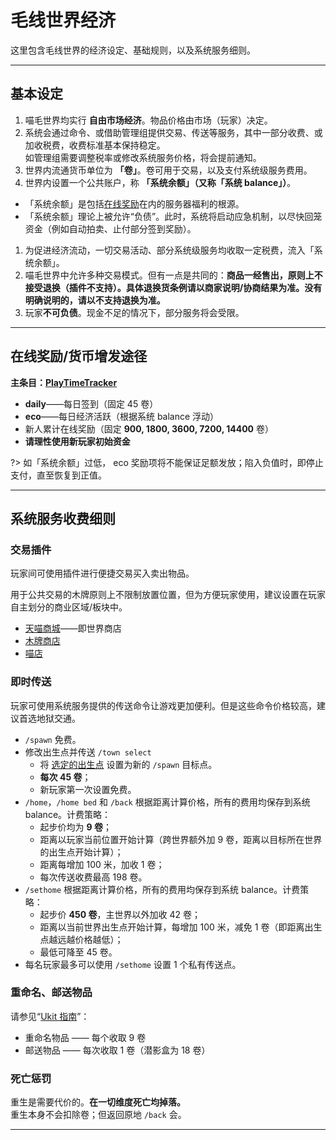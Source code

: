 <!-- 改编自喵窝经济页面 -->

# 毛线世界经济

这里包含毛线世界的经济设定、基础规则，以及系统服务细则。


------

## 基本设定

1. 喵毛世界均实行 **自由市场经济**。物品价格由市场（玩家）决定。
1. 系统会通过命令、或借助管理组提供交易、传送等服务，其中一部分收费、或加收税费，收费标准基本保持稳定。  
如管理组需要调整税率或修改系统服务价格，将会提前通知。
1. 世界内流通货币单位为 **「卷」**。卷可用于交易，以及支付系统级服务费用。
1. 世界内设置一个公共账户，称 **「系统余额」（又称「系统 balance」）**。
  * 「系统余额」是包括[在线奖励](#在线奖励)在内的服务器福利的根源。
  * 「系统余额」理论上被允许“负债”。此时，系统将启动应急机制，以尽快回笼资金（例如自动拍卖、止付部分签到奖励）。
1. 为促进经济流动，一切交易活动、部分系统级服务均收取一定税费，流入「系统余额」。
1. 喵毛世界中允许多种交易模式。但有一点是共同的：**商品一经售出，原则上不接受退换（插件不支持）。具体退换货条例请以商家说明/协商结果为准。没有明确说明的，请以不支持退换为准。**
1. 玩家**不可负债**。现金不足的情况下，部分服务将会受限。

------
## 在线奖励/货币增发途径

**主条目：[PlayTimeTracker](tutorial/plugins/playtimetracker.md)**

- **daily**——每日签到（固定 45 卷）
- **eco**——每日经济活跃（根据系统 balance 浮动）
- 新人累计在线奖励（固定 **900, 1800, 3600, 7200, 14400** 卷）
- **请理性使用新玩家初始资金**

?> 如「系统余额」过低， eco 奖励项将不能保证足额发放；陷入负值时，即停止支付，直至恢复到正值。

------

## 系统服务收费细则

### 交易插件

玩家间可使用插件进行便捷交易买入卖出物品。

用于公共交易的木牌原则上不限制放置位置，但为方便玩家使用，建议设置在玩家自主划分的商业区域/板块中。

- [天喵商城](/tutorial/plugins/hmarket?id=hm)——即世界商店
- [木牌商店](/tutorial/plugins/hmarket?id=shop)
- [喵店](/tutorial/plugins/nyaashop?id=shop)

  
### 即时传送

玩家可使用系统服务提供的传送命令让游戏更加便利。但是这些命令价格较高，建议首选地狱交通。

- `/spawn` 免费。
- 修改出生点并传送 `/town select` 
  - 将 [选定的出生点](worlds.md) 设置为新的 `/spawn` 目标点。
  - **每次 45 卷**；
  - 新玩家第一次设置免费。
- `/home`，`/home bed` 和 `/back` 根据距离计算价格，所有的费用均保存到系统 balance。计费策略：
  - 起步价均为 **9 卷**；
  - 距离以玩家当前位置开始计算（跨世界额外加 9 卷，距离以目标所在世界的出生点开始计算）；
  - 距离每增加 100 米，加收 1 卷；
  - 每次传送收费最高 198 卷。
- `/sethome` 根据距离计算价格，所有的费用均保存到系统 balance。计费策略：
  - 起步价 **450 卷**，主世界以外加收 42 卷；
  - 距离以当前世界出生点开始计算，每增加 100 米，减免 1 卷（即距离出生点越远越价格越低）；
  - 最低可降至 45 卷。
- 每名玩家最多可以使用 `/sethome` 设置 1 个私有传送点。


### 重命名、邮送物品

请参见“[Ukit 指南](tutorial/plugins/ukit?id=物品相关)”：

- 重命名物品 —— 每个收取 9 卷
- 邮送物品 —— 每次收取 1 卷（潜影盒为 18 卷）

### 死亡惩罚

重生是需要代价的。**在一切维度死亡均掉落。**  
重生本身不会扣除卷；但返回原地 `/back` 会。

------




